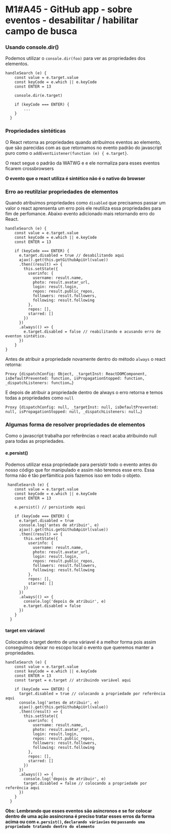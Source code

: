 # M1#A45 - GitHub app - sobre eventos - desabilitar / habilitar campo de busca

### Usando console.dir()

Podemos utilizar o `console.dir(foo)` para ver as propriedades dos elementos.

```
handleSearch (e) {
    const value = e.target.value
    const keyCode = e.which || e.keyCode
    const ENTER = 13

    console.dir(e.target)

    if (keyCode === ENTER) {
        ...
    }
  }
```

### Propriedades sintéticas

O React retorna as propriedades quando atribuímos eventos ao elemento, que são parecidas com as que retornamos no evento padrão do javascript puro como o `addEventListener(function (e) { e.target}`. 

O react segue o padrão da WATWG e e ele normaliza para esses eventos ficarem crossbrowsers

**O evento que o react utiliza é sintético não é o nativo do browser**

### Erro ao reutilziar propriedades de elementos  

Quando atribuimos propriedades como `disabled` que precisamos passar um valor o react aprensenta um erro pois ele reutiliza essa propriedades para fim de perfomance. Abaixo evento adicionado mais retornando erro do React.

```
handleSearch (e) {
    const value = e.target.value
    const keyCode = e.which || e.keyCode
    const ENTER = 13

    if (keyCode === ENTER) {
      e.target.disabled = true // desabilitando aqui
      ajax().get(this.getGithubApiUrl(value))
      .then((result) => {
        this.setState({
          userinfo: {
            username: result.name,
            photo: result.avatar_url,
            login: result.login,
            repos: result.public_repos,
            followers: result.followers,
            following: result.following
          },
          repos: [],
          starred: []
        })
      })
      .always(() => {
        e.target.disabled = false // reabilitando e acusando erro de eventon sintético.
      })
    }
}
```

Antes de atribuir a propriedade novamente dentro do método `always` o react retorna:

```
Proxy {dispatchConfig: Object, _targetInst: ReactDOMComponent, isDefaultPrevented: function, isPropagationStopped: function, _dispatchListeners: function…}
```

E depois de atribuir a propriedade dentro de always o erro retorna e temos todas a propriedades como `null`
```
Proxy {dispatchConfig: null, _targetInst: null, isDefaultPrevented: null, isPropagationStopped: null, _dispatchListeners: null…}
```


### Algumas forma de resolver propriedades de elementos  

Como o javascript trabalha por referências o react acaba atribuindo null para todas as propriedades.

#### e.persist()
Podemos utilizar essa propriedade para persistir todo o evento antes do nosso código que for manipulado e assim não teremos esse erro. Essa forma não é tão perfámitica pois fazemos isso em todo o objeto.

```
 handleSearch (e) {
    const value = e.target.value
    const keyCode = e.which || e.keyCode
    const ENTER = 13

    e.persist() // persistindo aqui

    if (keyCode === ENTER) {
      e.target.disabled = true
      console.log('antes de atribuir', e)
      ajax().get(this.getGithubApiUrl(value))
      .then((result) => {
        this.setState({
          userinfo: {
            username: result.name,
            photo: result.avatar_url,
            login: result.login,
            repos: result.public_repos,
            followers: result.followers,
            following: result.following
          },
          repos: [],
          starred: []
        })
      })
      .always(() => {
        console.log('depois de atribuir', e)
        e.target.disabled = false
      })
    }
  }
```

#### target em váriavel
Colocando o target dentro de uma váriavel é a melhor forma pois assim conseguimos deixar no escopo local o evento que queremos manter a propriedades.

```
handleSearch (e) {
    const value = e.target.value
    const keyCode = e.which || e.keyCode
    const ENTER = 13
    const target = e.target // atribuindo variável aqui

    if (keyCode === ENTER) {
      target.disabled = true // colocando a propriedade por referência aqui
      console.log('antes de atribuir', e)
      ajax().get(this.getGithubApiUrl(value))
      .then((result) => {
        this.setState({
          userinfo: {
            username: result.name,
            photo: result.avatar_url,
            login: result.login,
            repos: result.public_repos,
            followers: result.followers,
            following: result.following
          },
          repos: [],
          starred: []
        })
      })
      .always(() => {
        console.log('depois de atribuir', e)
        target.disabled = false // colocando a propriedade por referência aqui
      })
    }
  }
```

**Obs: Lembrando que esses eventos são asincronos e se for colocar dentro de uma ação assincrona é preciso tratar esses erros da forma acima ou com `e.persist()`, `declarando váriavies` ou `passando uma propriedade tratando dentro do elemento`**